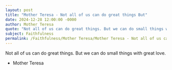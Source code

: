 ```yaml
---
layout: post
title: "Mother Teresa - Not all of us can do great things But"
date: 2024-12-28 12:00:00 -0000
author: Mother Teresa
quote: "Not all of us can do great things. But we can do small things with great love."
subject: Faithfulness
permalink: /Faithfulness/Mother Teresa/Mother Teresa - Not all of us can do great things But
---
```


Not all of us can do great things. But we can do small things with great love.

- Mother Teresa
